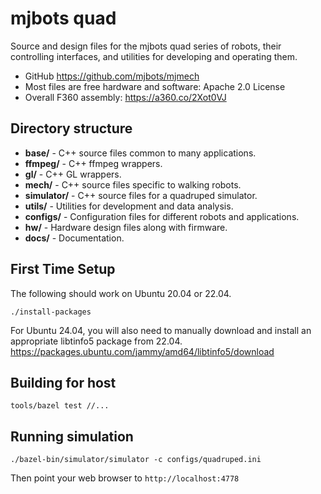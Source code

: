 mjbots quad
===========

Source and design files for the mjbots quad series of robots, their
controlling interfaces, and utilities for developing and operating
them.

* GitHub https://github.com/mjbots/mjmech
* Most files are free hardware and software: Apache 2.0 License
* Overall F360 assembly: https://a360.co/2Xot0VJ

Directory structure
-------------------

* **base/** - C++ source files common to many applications.
* **ffmpeg/** - C++ ffmpeg wrappers.
* **gl/** - C++ GL wrappers.
* **mech/** - C++ source files specific to walking robots.
* **simulator/** - C++ source files for a quadruped simulator.
* **utils/** - Utilities for development and data analysis.
* **configs/** - Configuration files for different robots and applications.
* **hw/** - Hardware design files along with firmware.
* **docs/** - Documentation.


First Time Setup
----------------

The following should work on Ubuntu 20.04 or 22.04.

```
./install-packages
```

For Ubuntu 24.04, you will also need to manually download and install an appropriate libtinfo5 package from 22.04.  https://packages.ubuntu.com/jammy/amd64/libtinfo5/download

Building for host
-----------------

```
tools/bazel test //...
```

Running simulation
------------------

```
./bazel-bin/simulator/simulator -c configs/quadruped.ini
```

Then point your web browser to `http://localhost:4778`
